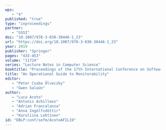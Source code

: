 ```yaml
---
wps: 
   - "4"
published: "true"
type: "inproceedings"
partner: 
   - "GSSI"
doi: "10.1007/978-3-030-30446-1_23"
url: "https://doi.org/10.1007/978-3-030-30446-1_23"
year: 2019
publisher: "Springer"
pages: "433-453"
volume: "11724"
series: "Lecture Notes in Computer Science"
booktitle: "Proceedings of the 17th International Conference on Software Engineering and Formal Methods (SEFM 2019)"
title: "An Operational Guide to Monitorability"
editor: 
   - "Peter Csaba Ölveczky"
   - "Gwen Salaün"
author: 
   - "Luca Aceto"
   - "Antonis Achilleos"
   - "Adrian Francalanza"
   - "Anna Ingólfsdóttir"
   - "Karoliina Lehtinen"
id: "DBLP:conf/sefm/AcetoAFIL19"
---
```


